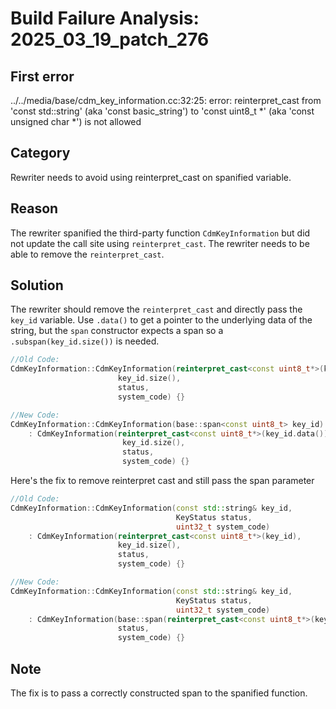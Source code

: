 # Build Failure Analysis: 2025_03_19_patch_276

## First error

../../media/base/cdm_key_information.cc:32:25: error: reinterpret_cast from 'const std::string' (aka 'const basic_string<char>') to 'const uint8_t *' (aka 'const unsigned char *') is not allowed

## Category
Rewriter needs to avoid using reinterpret_cast on spanified variable.

## Reason
The rewriter spanified the third-party function `CdmKeyInformation` but did not update the call site using `reinterpret_cast`. The rewriter needs to be able to remove the `reinterpret_cast`.

## Solution
The rewriter should remove the `reinterpret_cast` and directly pass the `key_id` variable. Use `.data()` to get a pointer to the underlying data of the string, but the `span` constructor expects a span so a `.subspan(key_id.size())` is needed.

```c++
//Old Code:
CdmKeyInformation::CdmKeyInformation(reinterpret_cast<const uint8_t*>(key_id),
                        key_id.size(),
                        status,
                        system_code) {}

//New Code:
CdmKeyInformation::CdmKeyInformation(base::span<const uint8_t> key_id)
    : CdmKeyInformation(reinterpret_cast<const uint8_t*>(key_id.data()),
                         key_id.size(),
                         status,
                         system_code) {}

```

Here's the fix to remove reinterpret cast and still pass the span parameter

```c++
//Old Code:
CdmKeyInformation::CdmKeyInformation(const std::string& key_id,
                                     KeyStatus status,
                                     uint32_t system_code)
    : CdmKeyInformation(reinterpret_cast<const uint8_t*>(key_id),
                        key_id.size(),
                        status,
                        system_code) {}

//New Code:
CdmKeyInformation::CdmKeyInformation(const std::string& key_id,
                                     KeyStatus status,
                                     uint32_t system_code)
    : CdmKeyInformation(base::span(reinterpret_cast<const uint8_t*>(key_id.data()), key_id.size()),
                        status,
                        system_code) {}
```

## Note
The fix is to pass a correctly constructed span to the spanified function.